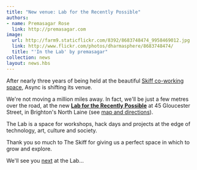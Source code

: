 ```yaml
---
title: "New venue: Lab for the Recently Possible"
authors:
- name: Premasagar Rose
  link: http://premasagar.com
image:
  url: http://farm9.staticflickr.com/8392/8683748474_9958469012.jpg
  link: http://www.flickr.com/photos/dharmasphere/8683748474/
  title: "'In the Lab' by premasagar"
collection: news
layout: news.hbs
---
```


After nearly three years of being held at the beautiful [Skiff co-working space][skiff], Async is shifting its venue.

We're not moving a million miles away. In fact, we'll be just a few metres over the road, at the new **[Lab for the Recently Possible][L4RP]** at 45 Gloucester Street, in Brighton's North Laine (see [map and directions][L4RP-location]).

The Lab is a space for workshops, hack days and projects at the edge of technology, art, culture and society.

Thank you so much to The Skiff for giving us a perfect space in which to grow and explore.

We'll see you [next][next] at the Lab...


[skiff]: http://theskiff.org
[L4RP]: http://L4RP.com
[L4RP-location]: http://L4RP.com/#location
[next]: https://asyncjs.com/eventual-consistency/
